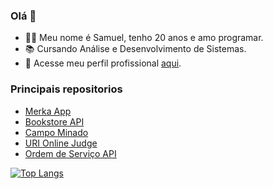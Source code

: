 ### Olá 👋

- :man_technologist: Meu nome é Samuel, tenho 20 anos e amo programar.
- :books: Cursando Análise e Desenvolvimento de Sistemas.
- :briefcase: Acesse meu perfil profissional [aqui](https://www.linkedin.com/in/samuel-figueiredo-de-andrade/).

### Principais repositorios

- [Merka App](https://github.com/nicolasarcas/merka_app)
- [Bookstore API](https://github.com/samueljml/bookstore-api)
- [Campo Minado](https://github.com/samueljml/CampoMinado)
- [URI Online Judge](https://github.com/samueljml/URI-Online-Judge)
- [Ordem de Serviço API](https://github.com/samueljml/ordem-servico-rest-api)

[![Top Langs](https://github-readme-stats.vercel.app/api/top-langs/?username=samueljml&layout=compact)](https://camo.githubusercontent.com/6ec89ae093256072a2f74a49aa49d69a89699f073c9a94bb933bd3f3805c2e8a/68747470733a2f2f6769746875622d726561646d652d73746174732e76657263656c2e6170702f6170692f746f702d6c616e67732f3f757365726e616d653d73616d75656c6a6d6c266c61796f75743d636f6d70616374)
